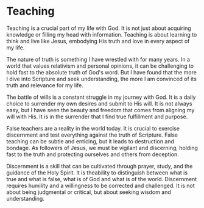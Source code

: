 # Teaching

Teaching is a crucial part of my life with God. It is not just about acquiring knowledge or filling
my head with information. Teaching is about learning to think and live like Jesus, embodying His
truth and love in every aspect of my life.

The nature of truth is something I have wrestled with for many years. In a world that values
relativism and personal opinions, it can be challenging to hold fast to the absolute truth of God's
word. But I have found that the more I dive into Scripture and seek understanding, the more I am
convinced of its truth and relevance for my life.

The battle of wills is a constant struggle in my journey with God. It is a daily choice to surrender
my own desires and submit to His will. It is not always easy, but I have seen the beauty and
freedom that comes from aligning my will with His. It is in the surrender that I find true
fulfillment and purpose.

False teachers are a reality in the world today. It is crucial to exercise discernment and test
everything against the truth of Scripture. False teaching can be subtle and enticing, but it leads
to destruction and bondage. As followers of Jesus, we must be vigilant and discerning, holding fast
to the truth and protecting ourselves and others from deception.

Discernment is a skill that can be cultivated through prayer, study, and the guidance of the Holy
Spirit. It is theability to distinguish between what is true and what is false, what is of God and
what is of the world. Discernment requires humility and a willingness to be corrected and
challenged. It is not about being judgmental or critical, but about seeking wisdom and
understanding.
